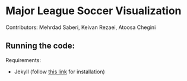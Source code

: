 # Major League Soccer Visualization

Contributors: Mehrdad Saberi, Keivan Rezaei, Atoosa Chegini

## Running the code:

Requirements:
- Jekyll (follow [this link](https://jekyllrb.com/docs/installation/) for installation)
